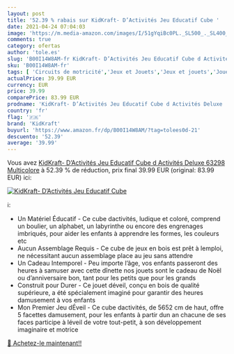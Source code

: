 ```yaml
---
layout: post
title: '52.39 % rabais sur KidKraft- D’Activités Jeu Educatif Cube '
date: 2021-04-24 07:04:03
image: 'https://m.media-amazon.com/images/I/51gYqiBc0PL._SL500_._SL400_.jpg'
comments: true
category: ofertas
author: 'tole.es'
slug: 'B00I14W8AM-fr KidKraft- D’Activités Jeu Educatif Cube d Activités Deluxe...'
sku: 'B00I14W8AM-fr'
tags: [ 'Circuits de motricité','Jeux et Jouets','Jeux et jouets','Jouets dactivité et de développement','Jouets déveil et 1er âge','kidkraft', ]
actualPrice: 39.99 EUR
currency: EUR
price: 39.99
comparePrice: 83.99 EUR
prodname: 'KidKraft- D’Activités Jeu Educatif Cube d Activités Deluxe  63298  Multicolore'
country: 'fr'
flag: '🇫🇷'
brand: 'KidKraft'
buyurl: 'https://www.amazon.fr/dp/B00I14W8AM/?tag=tolees0d-21'
descuento: '52.39'
average: '39.99'
---
```


Vous avez [KidKraft- D’Activités Jeu Educatif Cube d Activités Deluxe  63298  Multicolore](https://www.amazon.fr/dp/B00I14W8AM/?tag=tolees0d-21)  à  52.39 % de réduction, prix final  39.99 EUR (original: 83.99 EUR) ici:

[![KidKraft- D’Activités Jeu Educatif Cube ](https://m.media-amazon.com/images/I/51gYqiBc0PL._SL500_._SL400_.jpg)](https://www.amazon.fr/dp/B00I14W8AM/?tag=tolees0d-21)

ℹ️:

- Un Matériel Éducatif - Ce cube dactivités, ludique et coloré, comprend un boulier, un alphabet, un labyrinthe ou encore des engrenages imbriqués, pour aider les enfants à apprendre les formes, les couleurs etc
- Aucun Assemblage Requis - Ce cube de jeux en bois est prêt à lemploi, ne nécessitant aucun assemblage place au jeu sans attendre
- Un Cadeau Intemporel - Peu importe l’âge, vos enfants passeront des heures à samuser avec cette dînette nos jouets sont le cadeau de Noël ou d’anniversaire bon, tant pour les petits que pour les grands
- Construit pour Durer - Ce jouet déveil, conçu en bois de qualité supérieure, a été spécialement imaginé pour garantir des heures damusement à vos enfants
- Mon Premier Jeu dÉveil - Ce cube dactivités, de 5652 cm de haut, offre 5 facettes damusement, pour les enfants à partir dun an chacune de ses faces participe à léveil de votre tout-petit, à son développement imaginaire et motrice

[🛒 Achetez-le maintenant!!](https://www.amazon.fr/dp/B00I14W8AM/?tag=tolees0d-21)
